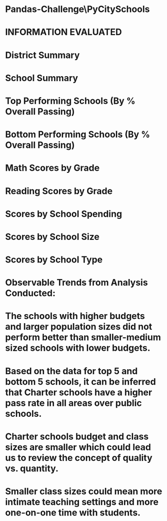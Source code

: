 # Pandas-Challenge\PyCitySchools

# INFORMATION EVALUATED

# District Summary
# School Summary
# Top Performing Schools (By % Overall Passing)
# Bottom Performing Schools (By % Overall Passing)
# Math Scores by Grade
# Reading Scores by Grade
# Scores by School Spending
# Scores by School Size
# Scores by School Type

# Observable Trends from Analysis Conducted:

# The schools with higher budgets and larger population sizes did not perform better than smaller-medium sized schools with lower budgets.
# Based on the data for top 5 and bottom 5 schools, it can be inferred that Charter schools have a higher pass rate in all areas over public schools. 
# Charter schools budget and class sizes are smaller which could lead us to review the concept of quality vs. quantity.
# Smaller class sizes could mean more intimate teaching settings and more one-on-one time with students.
